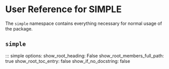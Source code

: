 # User Reference for SIMPLE

The ``simple`` namespace contains everything necessary for normal usage of the package.

## ``simple``
::: simple
    options:
        show_root_heading: False
        show_root_members_full_path: true
        show_root_toc_entry: false
        show_if_no_docstring: false  

